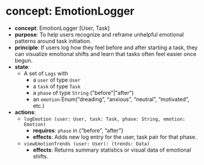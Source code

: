 # concept: EmotionLogger

* **concept**: EmotionLogger \[User, Task]
* **purpose**: To help users recognize and reframe unhelpful emotional patterns around task initiation.
* **principle**: If users log how they feel before and after starting a task, they can visualize emotional shifts and learn that tasks often feel easier once begun.
* **state**:
  * A set of `Logs` with
    * a `user` of type `User`
    * a `task` of type `Task`
    * a `phase` of type `String` ("before"|"after")
    * an `emotion` Enum(“dreading”, “anxious”, “neutral”, “motivated”, etc.)
* **actions**:
  * `logEmotion (user: User, task: Task, phase: String, emotion: Emotion)`
    * **requires**: `phase` in {“before”, “after”}
    * **effects**: Adds new log entry for the user, task pair for that phase.
  * `viewEmotionTrends (user: User): (trends: Data)`
    * **effects**: Returns summary statistics or visual data of emotional shifts.